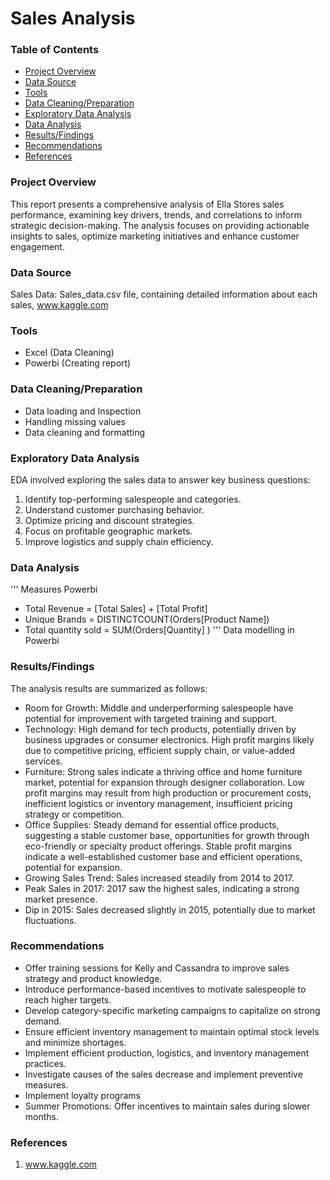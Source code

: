 # Sales Analysis

### Table of Contents

- [Project Overview](#Project-Overview)
- [Data Source](#Data-Source)
- [Tools](#Tools)
- [Data Cleaning/Preparation](#Data-Cleaning/Preparation)
- [Exploratory Data Analysis](#Exploratory-Data-Analysis)
- [Data Analysis](#Data-Analysis)
- [Results/Findings](#Results/Findings)
- [Recommendations](#Recommendations)
- [References](#References)

### Project Overview

This report presents a comprehensive analysis of Ella Stores sales performance, examining key drivers, trends, and correlations to inform strategic decision-making. The analysis focuses on providing actionable insights to sales, optimize marketing initiatives and enhance customer engagement.

### Data Source
Sales Data: Sales_data.csv file, containing detailed information about each sales, www.kaggle.com

### Tools
- Excel (Data Cleaning)
- Powerbi (Creating report)

### Data Cleaning/Preparation

- Data loading and Inspection
- Handling missing values
- Data cleaning and formatting

### Exploratory Data Analysis

EDA involved exploring the sales data to answer key business questions:

1. Identify top-performing salespeople and categories.
2. Understand customer purchasing behavior.
3. Optimize pricing and discount strategies.
4. Focus on profitable geographic markets.
5. Improve logistics and supply chain efficiency.

### Data Analysis

''' Measures Powerbi
- Total Revenue = [Total Sales] + [Total Profit]
- Unique Brands = DISTINCTCOUNT(Orders[Product Name])
- Total quantity sold = SUM(Orders[Quantity]  )
'''
Data modelling in Powerbi

### Results/Findings

The analysis results are summarized as follows:
- Room for Growth: Middle and underperforming salespeople have potential for improvement with targeted training and support.
- Technology: High demand for tech products, potentially driven by business upgrades or consumer electronics. High profit margins likely due to competitive pricing, efficient supply chain, or value-added services.
- Furniture: Strong sales indicate a thriving office and home furniture market, potential for expansion through designer collaboration. Low profit margins may result from high production or procurement costs, inefficient logistics or inventory management, insufficient pricing strategy or competition.
- Office Supplies: Steady demand for essential office products, suggesting a stable customer base, opportunities for growth through eco-friendly or specialty product 
  offerings. Stable profit margins indicate a well-established customer base and efficient operations, potential for expansion.
- Growing Sales Trend: Sales increased steadily from 2014 to 2017.
- Peak Sales in 2017: 2017 saw the highest sales, indicating a strong market presence.
- Dip in 2015: Sales decreased slightly in 2015, potentially due to market fluctuations.

### Recommendations

- Offer training sessions for Kelly and Cassandra to improve sales strategy and product knowledge.
- Introduce performance-based incentives to motivate salespeople to reach higher targets.
- Develop category-specific marketing campaigns to capitalize on strong demand.
- Ensure efficient inventory management to maintain optimal stock levels and minimize shortages.
- Implement efficient production, logistics, and inventory management practices.
- Investigate causes of the sales decrease and implement preventive measures.
- Implement loyalty programs
- Summer Promotions: Offer incentives to maintain sales during slower months.

### References
1. www.kaggle.com












